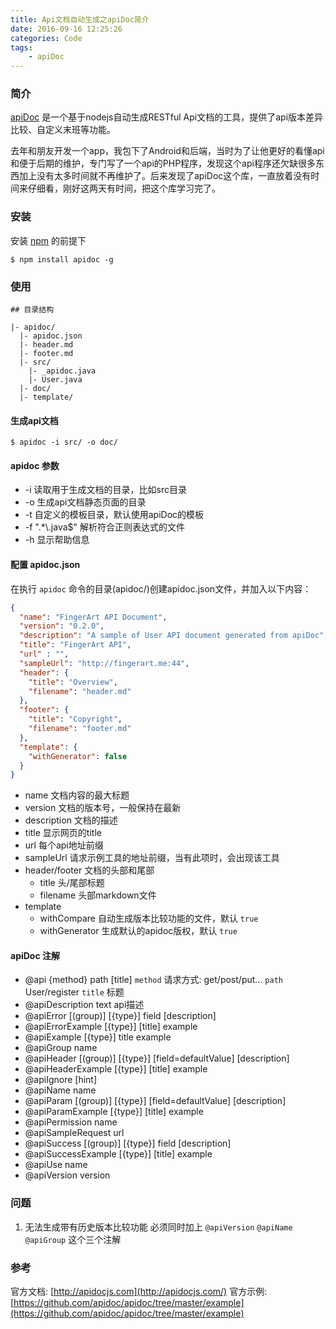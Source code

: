 ```yaml
---
title: Api文档自动生成之apiDoc简介
date: 2016-09-16 12:25:26
categories: Code
tags: 
    - apiDoc
---
```

### 简介
[apiDoc](https://github.com/apidoc/apidoc) 是一个基于nodejs自动生成RESTful Api文档的工具，提供了api版本差异比较、自定义末班等功能。

去年和朋友开发一个app，我包下了Android和后端，当时为了让他更好的看懂api和便于后期的维护，专门写了一个api的PHP程序，发现这个api程序还欠缺很多东西加上没有太多时间就不再维护了。后来发现了apiDoc这个库，一直放着没有时间来仔细看，刚好这两天有时间，把这个库学习完了。

### 安装
安装 [npm](https://nodejs.org/zh-cn/) 的前提下

``` shell
$ npm install apidoc -g
```

<!--more-->

### 使用
```
## 目录结构

|- apidoc/
  |- apidoc.json
  |- header.md
  |- footer.md
  |- src/
    |- _apidoc.java
    |- User.java
  |- doc/
  |- template/
```

#### 生成api文档

``` shell
$ apidoc -i src/ -o doc/
```

#### apidoc 参数
* -i
  读取用于生成文档的目录，比如src目录
* -o
  生成api文档静态页面的目录
* -t
  自定义的模板目录，默认使用apiDoc的模板
* -f ".*\\.java$"
  解析符合正则表达式的文件
* -h
  显示帮助信息
  
#### 配置 apidoc.json
在执行 `apidoc` 命令的目录(apidoc/)创建apidoc.json文件，并加入以下内容：

``` json
{
  "name": "FingerArt API Document",
  "version": "0.2.0",
  "description": "A sample of User API document generated from apiDoc",
  "title": "FingerArt API",
  "url" : "",
  "sampleUrl": "http://fingerart.me:44",
  "header": {
    "title": "Overview",
    "filename": "header.md"
  },
  "footer": {
    "title": "Copyright",
    "filename": "footer.md"
  },
  "template": {
    "withGenerator": false
  }
}
```
* name
  文档内容的最大标题
* version
  文档的版本号，一般保持在最新
* description
  文档的描述
* title
  显示网页的title
* url
  每个api地址前缀
* sampleUrl
  请求示例工具的地址前缀，当有此项时，会出现该工具
* header/footer
  文档的头部和尾部
    - title 
      头/尾部标题
    - filename 
      头部markdown文件
* template
  - withCompare
    自动生成版本比较功能的文件，默认 `true`
  - withGenerator
    生成默认的apidoc版权，默认 `true`

#### apiDoc 注解
* @api {method} path [title]
  `method` 请求方式: get/post/put...
  `path` User/register
  `title` 标题
* @apiDescription text
  api描述
* @apiError [(group)] [{type}] field [description]
* @apiErrorExample [{type}] [title]
  example
* @apiExample [{type}] title
  example
* @apiGroup name
* @apiHeader [(group)] [{type}] [field=defaultValue] [description]
* @apiHeaderExample [{type}] [title]
  example
* @apiIgnore [hint]
* @apiName name
* @apiParam [(group)] [{type}] [field=defaultValue] [description]
* @apiParamExample [{type}] [title]
  example
* @apiPermission name
* @apiSampleRequest url
* @apiSuccess [(group)] [{type}] field [description]
* @apiSuccessExample [{type}] [title]
  example
* @apiUse name
* @apiVersion version

### 问题
1. 无法生成带有历史版本比较功能
   必须同时加上 `@apiVersion` `@apiName` `@apiGroup` 这个三个注解

### 参考
官方文档: [http://apidocjs.com](http://apidocjs.com/)
官方示例: [https://github.com/apidoc/apidoc/tree/master/example](https://github.com/apidoc/apidoc/tree/master/example)

